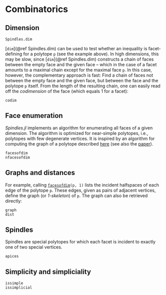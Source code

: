 # Combinatorics

## Dimension
```@docs
Spindles.dim
```

[`dim`](@ref Spindles.dim) can be used to test whether an inequality is facet-defining 
for a polytope `p` (see the example above). In high dimensions, this may be slow,
since [`dim`](@ref Spindles.dim) constructs a chain of faces between the empty face and the given face
– which in the case of a facet amounts to a maximal chain except for the maximal face `p`.
In this case, however, the complementary approach is fast: Find a chain of faces not between the empty face
and the given face, but between the face and the polytope `p` itself. From the length of the resulting chain, 
one can easily read off the *codimension* of the face (which equals 1 for a facet):

```@docs
codim
```

## Face enumeration
*Spindles.jl* implements an algorithm for enumerating all faces of a given dimension. The algorithm 
is optimized for near-simple polytopes, i.e., polytopes with few degenerate vertices. It is inspired
by an algorithm for computing the graph of a polytope described [here](https://sites.google.com/site/christopheweibel/research/hirsch-conjecture) (see also the [paper](https://arxiv.org/pdf/1202.4701)).

```@docs
facesofdim
nfacesofdim
```

## Graphs and distances
For example, calling [`facesofdim`](@ref)`(p, 1)` lists the incident halfspaces of each edge of the polytope `p`.
These edges, given as pairs of adjacent vertices, define the graph (or *1-skeleton*) of `p`. The graph
can also be retrieved directly:

```@docs
graph
dist
```

## Spindles
Spindles are special polytopes for which each facet is incident to exactly one of two special vertices.
```@docs
apices
```

## Simplicity and simpliciality
```@docs
issimple
issimplicial
```